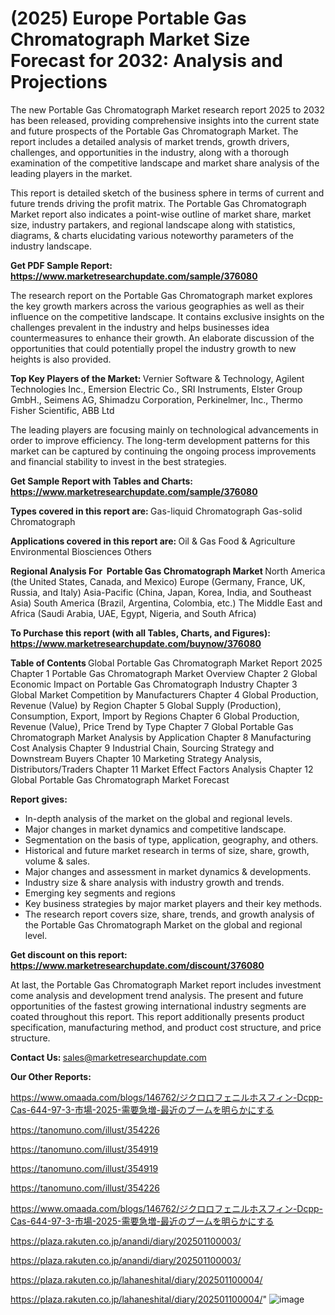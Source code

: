 # (2025) Europe Portable Gas Chromatograph Market Size Forecast for 2032: Analysis and Projections

The new Portable Gas Chromatograph Market research report 2025 to 2032 has been released, providing comprehensive insights into the current state and future prospects of the Portable Gas Chromatograph Market. The report includes a detailed analysis of market trends, growth drivers, challenges, and opportunities in the industry, along with a thorough examination of the competitive landscape and market share analysis of the leading players in the market.

This report is detailed sketch of the business sphere in terms of current and future trends driving the profit matrix. The Portable Gas Chromatograph Market report also indicates a point-wise outline of market share, market size, industry partakers, and regional landscape along with statistics, diagrams, &amp; charts elucidating various noteworthy parameters of the industry landscape.

<strong><b>Get PDF Sample Report: <a href=https://www.marketresearchupdate.com/sample/376080>https://www.marketresearchupdate.com/sample/376080</a></b></strong>

The research report on the Portable Gas Chromatograph market explores the key growth markers across the various geographies as well as their influence on the competitive landscape. It contains exclusive insights on the challenges prevalent in the industry and helps businesses idea countermeasures to enhance their growth. An elaborate discussion of the opportunities that could potentially propel the industry growth to new heights is also provided.

<strong><b>Top Key Players of the Market:
</b></strong>Vernier Software & Technology, Agilent Technologies Inc., Emersion Electric Co., SRI Instruments, Elster Group GmbH., Seimens AG, Shimadzu Corporation, Perkinelmer, Inc., Thermo Fisher Scientific, ABB Ltd<strong><b>
</b></strong>

The leading players are focusing mainly on technological advancements in order to improve efficiency. The long-term development patterns for this market can be captured by continuing the ongoing process improvements and financial stability to invest in the best strategies.

<strong><b>Get Sample Report with Tables and Charts: <a href=https://www.marketresearchupdate.com/sample/376080>https://www.marketresearchupdate.com/sample/376080</a></b></strong>

<strong><b>Types covered in this report are:
</b></strong>Gas-liquid Chromatograph
Gas-solid Chromatograph<strong><b>
</b></strong>

<strong><b>Applications covered in this report are:
</b></strong>Oil & Gas
Food & Agriculture
Environmental Biosciences
Others<strong><b>
</b></strong>

<strong><b>Regional Analysis For  Portable Gas Chromatograph Market</b></strong><strong><b>
</b></strong>North America (the United States, Canada, and Mexico)
Europe (Germany, France, UK, Russia, and Italy)
Asia-Pacific (China, Japan, Korea, India, and Southeast Asia)
South America (Brazil, Argentina, Colombia, etc.)
The Middle East and Africa (Saudi Arabia, UAE, Egypt, Nigeria, and South Africa)

<strong><b>To Purchase this report (with all Tables, Charts, and Figures): <a href=https://www.marketresearchupdate.com/buynow/376080>https://www.marketresearchupdate.com/buynow/376080</a></b></strong>

<strong><b>Table of Contents</b></strong><strong><b>
</b></strong>Global Portable Gas Chromatograph Market Report 2025
Chapter 1 Portable Gas Chromatograph Market Overview
Chapter 2 Global Economic Impact on Portable Gas Chromatograph Industry
Chapter 3 Global Market Competition by Manufacturers
Chapter 4 Global Production, Revenue (Value) by Region
Chapter 5 Global Supply (Production), Consumption, Export, Import by Regions
Chapter 6 Global Production, Revenue (Value), Price Trend by Type
Chapter 7 Global Portable Gas Chromatograph Market Analysis by Application
Chapter 8 Manufacturing Cost Analysis
Chapter 9 Industrial Chain, Sourcing Strategy and Downstream Buyers
Chapter 10 Marketing Strategy Analysis, Distributors/Traders
Chapter 11 Market Effect Factors Analysis
Chapter 12 Global Portable Gas Chromatograph Market Forecast

<strong><b>Report gives:</b></strong>

- In-depth analysis of the market on the global and regional levels.
- Major changes in market dynamics and competitive landscape.
- Segmentation on the basis of type, application, geography, and others.
- Historical and future market research in terms of size, share, growth, volume &amp; sales.
- Major changes and assessment in market dynamics &amp; developments.
- Industry size &amp; share analysis with industry growth and trends.
- Emerging key segments and regions
- Key business strategies by major market players and their key methods.
- The research report covers size, share, trends, and growth analysis of the Portable Gas Chromatograph Market on the global and regional level.

<strong><b>Get discount on this report: <a href=https://www.marketresearchupdate.com/discount/376080>https://www.marketresearchupdate.com/discount/376080</a></b></strong>

At last, the Portable Gas Chromatograph Market report includes investment come analysis and development trend analysis. The present and future opportunities of the fastest growing international industry segments are coated throughout this report. This report additionally presents product specification, manufacturing method, and product cost structure, and price structure.

<strong><b>Contact Us:
</b></strong>sales@marketresearchupdate.com

<strong>Our Other Reports:</strong>

<a href=https://www.omaada.com/blogs/146762/ジクロロフェニルホスフィン-Dcpp-Cas-644-97-3-市場-2025-需要急増-最近のブームを明らかにする>https://www.omaada.com/blogs/146762/ジクロロフェニルホスフィン-Dcpp-Cas-644-97-3-市場-2025-需要急増-最近のブームを明らかにする</a>

<a href=https://tanomuno.com/illust/354226>https://tanomuno.com/illust/354226</a>

<a href=https://tanomuno.com/illust/354919>https://tanomuno.com/illust/354919</a>

<a href=https://tanomuno.com/illust/354919>https://tanomuno.com/illust/354919</a>

<a href=https://tanomuno.com/illust/354226>https://tanomuno.com/illust/354226</a>

<a href=https://www.omaada.com/blogs/146762/ジクロロフェニルホスフィン-Dcpp-Cas-644-97-3-市場-2025-需要急増-最近のブームを明らかにする>https://www.omaada.com/blogs/146762/ジクロロフェニルホスフィン-Dcpp-Cas-644-97-3-市場-2025-需要急増-最近のブームを明らかにする</a>

<a href=https://plaza.rakuten.co.jp/anandi/diary/202501100003/>https://plaza.rakuten.co.jp/anandi/diary/202501100003/</a>

<a href=https://plaza.rakuten.co.jp/anandi/diary/202501100003/>https://plaza.rakuten.co.jp/anandi/diary/202501100003/</a>

<a href=https://plaza.rakuten.co.jp/lahaneshital/diary/202501100004/>https://plaza.rakuten.co.jp/lahaneshital/diary/202501100004/</a>

<a href=https://plaza.rakuten.co.jp/lahaneshital/diary/202501100004/>https://plaza.rakuten.co.jp/lahaneshital/diary/202501100004/</a>"
![image](https://github.com/user-attachments/assets/f2b81d13-1ae4-4cb8-98d6-55be874310c3)
